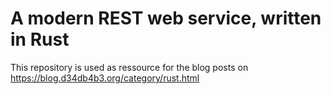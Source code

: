 # A modern REST web service, written in Rust
This repository is used as ressource for the blog posts on <https://blog.d34db4b3.org/category/rust.html>
